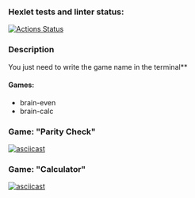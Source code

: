 ### Hexlet tests and linter status:
[![Actions Status](https://github.com/Vyacheslav-Matyushin/frontend-project-44/actions/workflows/hexlet-check.yml/badge.svg)](https://github.com/Vyacheslav-Matyushin/frontend-project-44/actions)

### Description
You just need to write the game name in the terminal**

#### Games:

+ brain-even
+ brain-calc

### Game: "Parity Check"
[![asciicast](https://asciinema.org/a/4piTWwhN4RXjoasZep17CQ0QD.svg)](https://asciinema.org/a/4piTWwhN4RXjoasZep17CQ0QD)

### Game: "Calculator"
[![asciicast](https://asciinema.org/a/A4lOhMerqWEu5wN3rdENoLi5G.svg)](https://asciinema.org/a/A4lOhMerqWEu5wN3rdENoLi5G)